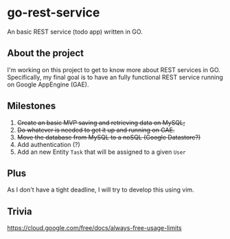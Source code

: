 # go-rest-service
An basic REST service (todo app) written in GO.

## About the project
I'm working on this project to get to know more about REST services in GO. Specifically, my final goal is to have an fully functional REST service running on Google AppEngine (GAE).

## Milestones
1. ~~Create an basic MVP saving and retrieving data on MySQL;~~
2. ~~Do whatever is needed to get it up and running on GAE.~~
3. ~~Move the database from MySQL to a noSQL (Google Datastore?)~~
4. Add authentication (?)
5. Add an new Entity `Task` that will be assigned to a given `User`

## Plus
As I don't have a tight deadline, I will try to develop this using vim.

## Trivia
https://cloud.google.com/free/docs/always-free-usage-limits 
